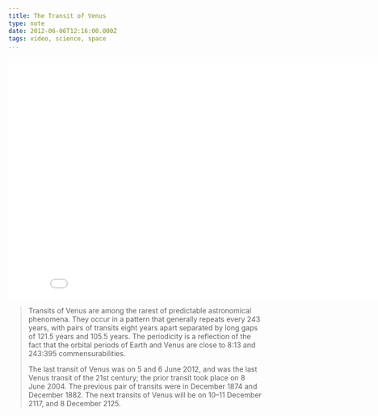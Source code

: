 ```yaml
---
title: The Transit of Venus
type: note
date: 2012-06-06T12:16:00.000Z
tags: video, science, space
...
```


<iframe width="853" height="480" src="//www.youtube.com/embed/4Z9rM8ChTjY" frameborder="0" allowfullscreen></iframe>

> Transits of Venus are among the rarest of predictable astronomical phenomena.
> They occur in a pattern that generally repeats every 243 years, with pairs of
> transits eight years apart separated by long gaps of 121.5 years and 105.5
> years. The periodicity is a reflection of the fact that the orbital periods of
> Earth and Venus are close to 8:13 and 243:395 commensurabilities.
>
> The last transit of Venus was on 5 and 6 June 2012, and was the last Venus
> transit of the 21st century; the prior transit took place on 8 June 2004. The
> previous pair of transits were in December 1874 and December 1882. The next
> transits of Venus will be on 10–11 December 2117, and 8 December 2125.

[0]: https://en.wikipedia.org/wiki/Transit_of_Venus
